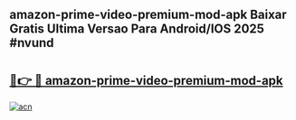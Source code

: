 ## amazon-prime-video-premium-mod-apk Baixar Gratis Ultima Versao Para Android/IOS 2025 #nvund

# <h2><a href="https://ainizakaria.my?title=amazon-prime-video-premium-mod-apk&ref=20M">🔗👉 🔴 amazon-prime-video-premium-mod-apk</a></h2>

[![acn](https://github.com/user-attachments/assets/0f9c940e-d8b0-45ae-aac7-cd30a18b3e1c)](https://ainizakaria.my?title=amazon-prime-video-premium-mod-apk&ref=20M)


